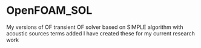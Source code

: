 # OpenFOAM_SOL
My versions of OF transient OF solver based on SIMPLE algorithm with acoustic sources terms added
I have created these for my current research work
